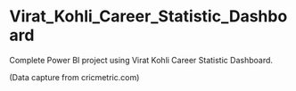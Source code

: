 # Virat_Kohli_Career_Statistic_Dashboard
Complete Power BI project using Virat Kohli Career Statistic Dashboard.

(Data capture from cricmetric.com)
